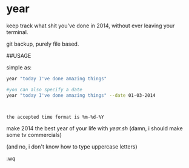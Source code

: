 year
====

keep track what shit you've done in 2014, without ever leaving your terminal.

git backup, purely file based.

##USAGE

simple as:

```bash
year "today I've done amazing things"

#you can also specify a date
year "today I've done amazing things" --date 01-03-2014



the accepted time format is %m-%d-%Y
```

make 2014 the best year of your life with _year.sh_ (damn, i should make some  tv commercials)

(and no, i don't know how to type uppercase letters)

:wq
